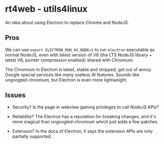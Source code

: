 # rt4web - utils4linux

An idea about using Electron to replace Chrome and NodeJS.

## Pros

We can use `export ELECTRON_RUN_AS_NODE=1` to run `electron` executable as normal NodeJS, even with latest version of V8 (the LTS NodeJS library + latest V8, pointer compression enabled) shared with Chromium.

The Chromium in Electron is latest, stable and stripped, get out of annoy Google special services like many useless AI features. Sounds like ungoogled-chromium, but Electron is even more lightweight.

## Issues

- Security? Is the page in webview gaining privileges to call NodeJS APIs?

- Reliability? The Electron has a reputation for breaking changes, and it's more magical than ungoogled-chromium which just adds a few patches.

- Extension? In the docs of Electron, it says the extension APIs are only partially supported.
